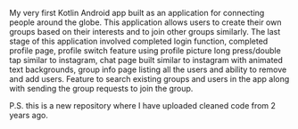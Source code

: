My very first Kotlin Android app built as an application for connecting people around the globe. This application allows users to create their own groups based on their interests and to join other groups similarly. The last stage of this application involved completed login function, completed profile page, profile switch feature using profile picture long press/double tap similar to instagram, chat page built similar to instagram with animated text backgrounds, group info page listing all the users and ability to remove and add users. Feature to search existing groups and users in the app along with sending the group requests to join the group.

P.S. this is a new repository where I have uploaded cleaned code from 2 years ago.
